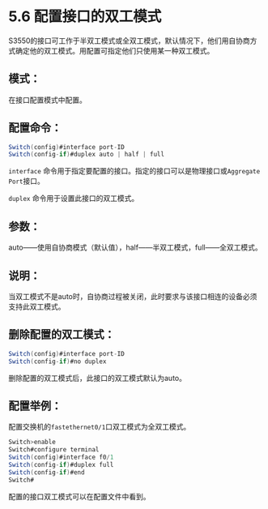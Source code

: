 # 5.6 配置接口的双工模式

S3550的接口可工作于半双工模式或全双工模式，默认情况下，他们用自协商方式确定他的双工模式。用配置可指定他们只使用某一种双工模式。

## 模式：

在接口配置模式中配置。

## 配置命令：

```java
Switch(config)#interface port-ID
Switch(config-if)#duplex auto | half | full
```

`interface` 命令用于指定要配置的接口。指定的接口可以是物理接口或`Aggregate Port`接口。

`duplex` 命令用于设置此接口的双工模式。

## 参数：

auto——使用自协商模式（默认值），half——半双工模式，full——全双工模式。

## 说明：

当双工模式不是auto时，自协商过程被关闭，此时要求与该接口相连的设备必须支持此双工模式。

## 删除配置的双工模式：

```java
Switch(config)#interface port-ID
Switch(config-if)#no duplex
```

删除配置的双工模式后，此接口的双工模式默认为auto。

## 配置举例：

配置交换机的`fastethernet0/1`口双工模式为全双工模式。

```java
Switch>enable
Switch#configure terminal
Switch(config)#interface f0/1
Switch(config-if)#duplex full
Switch(config-if)#end
Switch#
```

配置的接口双工模式可以在配置文件中看到。

